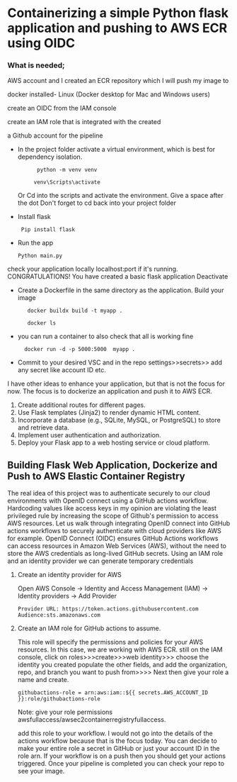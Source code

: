 <h1> Containerizing a simple Python flask application and pushing to AWS ECR using OIDC</h1>
	
<h3>What is needed;</h3>

AWS account and I created an ECR repository which I will push my image to

docker installed- Linux (Docker desktop for Mac and Windows users)

create an OIDC from the IAM console

create an IAM role that is integrated with the created 

a Github account for the pipeline

- In the project folder activate a virtual environment, which is best for dependency isolation.

            python -m venv venv
  
           venv\Scripts\activate
  
  Or 
        Cd into the scripts and activate the environment. Give a space after the dot
         Don't forget to cd back into your project folder

- Install flask
  
       Pip install flask

- Run the app

      Python main.py
 check your application locally localhost:port if it's running.
CONGRATULATIONS! You have created a basic flask application
Deactivate 

- Create a Dockerfile in the same directory as the application. Build your image
  
	     docker buildx build -t myapp .
  
	     docker ls

- you can run a container to also check that all is working fine
  
	    docker run -d -p 5000:5000  myapp .
	
- Commit to your desired VSC  and in the repo settings>>secrets>> add any secret like account ID etc.
  
	
I have other ideas to enhance your application, but that is not the focus for now. The focus is to dockerize an application and push it to AWS ECR.


1. Create additional routes for different pages.
2. Use Flask templates (Jinja2) to render dynamic HTML content.
3. Incorporate a database (e.g., SQLite, MySQL, or PostgreSQL) to store and retrieve data.
4. Implement user authentication and authorization.
5. Deploy your Flask app to a web hosting service or cloud platform.


<h2>Building Flask Web Application, Dockerize and Push to AWS Elastic Container Registry</h2>

 The real idea of this project was to authenticate securely to our cloud environments with OpenID connect using a GitHub actions workflow. Hardcoding values like 
 access keys in my opinion are violating the least privileged rule by increasing the scope of Github's permission to access AWS resources. Let us walk through
 integrating OpenID connect into GitHub actions workflows to securely authenticate with cloud providers like AWS for
 example. OpenID Connect (OIDC) ensures GitHub Actions workflows can access resources in Amazon Web Services (AWS), 
 without the need to store the AWS credentials as long-lived GitHub secrets. Using an IAM role and an identity
 provider we can generate temporary credentials 


1. Create an identity provider for AWS
   

   Open AWS Console -> Identity and Access Management (IAM) -> Identity providers -> Add Provider


       Provider URL: https://token.actions.githubusercontent.com
       Audience:sts.amazonaws.com

3. Create an IAM role for GitHub actions to assume.
   
   This role will specify the permissions and policies for your AWS resources. In this case, we are working
   with AWS ECR. still on the IAM console, click on roles>>>create>>>web identity>>> choose the identity you created
   populate the other fields, and add the organization, repo, and branch you want to push from>>>> Next then give your role a name and create.

       githubactions-role = arn:aws:iam::${{ secrets.AWS_ACCOUNT_ID }}:role/githubactions-role
   
   Note: give your role permissions awsfullaccess/awsec2containerregistryfullaccess.

   add this role to your workflow. I would not go into the details of the actions workflow because that is the focus today.
   You can decide to make your entire role a secret in GitHub or just your account ID in the role arn. If your workflow is on a push then
   you should get your actions triggered. Once your pipeline is completed you can check your repo to see your image.

